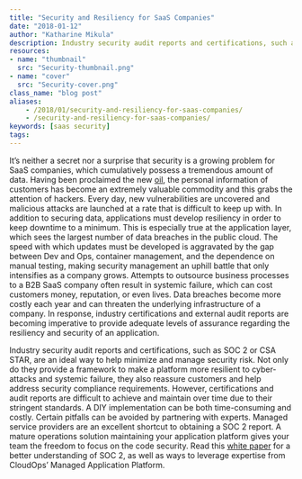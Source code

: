 ```yaml
---
title: "Security and Resiliency for SaaS Companies"
date: "2018-01-12"
author: "Katharine Mikula"
description: Industry security audit reports and certifications, such as SOC 2 or CSA STAR, are an ideal way to help minimize and manage security risk.
resources:
- name: "thumbnail"
  src: "Security-thumbnail.png"
- name: "cover"
  src: "Security-cover.png"
class_name: "blog post"
aliases:
    - /2018/01/security-and-resiliency-for-saas-companies/
    - /security-and-resiliency-for-saas-companies/
keywords: [saas security]
tags:
---
```


<p> It’s neither a secret nor a surprise that security is a growing problem for SaaS companies, which cumulatively possess a tremendous amount of data. Having been proclaimed the new <a href="https://www.economist.com/news/leaders/21721656-data-economy-demands-new-approach-antitrust-rules-worlds-most-valuable-resource?fsrc=scn/tw/te/rfd/pe" target="_blank">oil</a>, the personal information of customers has become an extremely valuable commodity and this grabs the attention of hackers. Every day, new vulnerabilities are uncovered and malicious attacks are launched at a rate that is difficult to keep up with. In addition to securing data, applications must develop resiliency in order to keep downtime to a minimum. This is especially true at the application layer, which sees the largest number of data breaches in the public cloud. The speed with which updates must be developed is aggravated by the gap between Dev and Ops, container management, and the dependence on manual testing, making security management an uphill battle that only intensifies as a company grows. Attempts to outsource business processes to a B2B SaaS company often result in systemic failure, which can cost customers money, reputation, or even lives. Data breaches become more costly each year and can threaten the underlying infrastructure of a company. In response, industry certifications and external audit reports are becoming imperative to provide adequate levels of assurance regarding the resiliency and security of an application.</p>

<p>Industry security audit reports and certifications, such as SOC 2 or CSA STAR, are an ideal way to help minimize and manage security risk. Not only do they provide a framework to make a platform more resilient to cyber-attacks and systemic failure, they also reassure customers and help address security compliance requirements. However, certifications and audit reports are difficult to achieve and maintain over time due to their stringent standards. A DIY implementation can be both time-consuming and costly. Certain pitfalls can be avoided by partnering with experts. Managed service providers are an excellent shortcut to obtaining a SOC 2 report. A mature operations solution maintaining your application platform gives your team the freedom to focus on the code security. Read this <a href="/resources/white-papers/securing-devops-platform-saas/" target="_blank">white paper</a> for a better understanding of SOC 2, as well as ways to leverage expertise from CloudOps’ Managed Application Platform.</p>